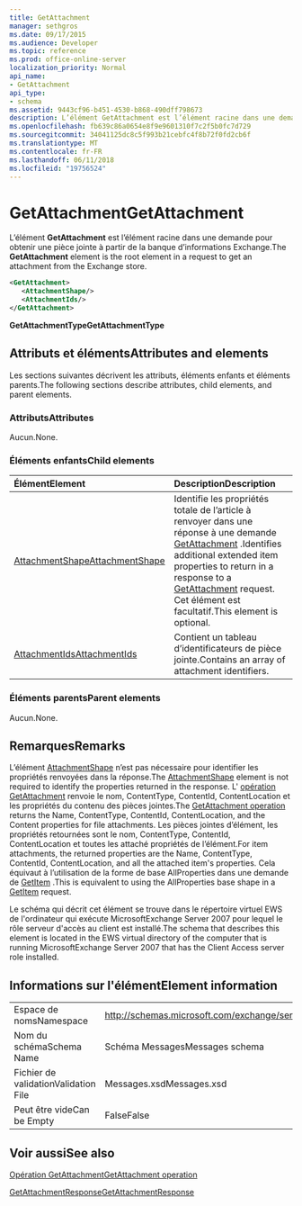 ```yaml
---
title: GetAttachment
manager: sethgros
ms.date: 09/17/2015
ms.audience: Developer
ms.topic: reference
ms.prod: office-online-server
localization_priority: Normal
api_name:
- GetAttachment
api_type:
- schema
ms.assetid: 9443cf96-b451-4530-b868-490dff798673
description: L’élément GetAttachment est l’élément racine dans une demande pour obtenir une pièce jointe à partir de la banque d’informations Exchange.
ms.openlocfilehash: fb639c86a0654e8f9e9601310f7c2f5b0fc7d729
ms.sourcegitcommit: 34041125dc8c5f993b21cebfc4f8b72f0fd2cb6f
ms.translationtype: MT
ms.contentlocale: fr-FR
ms.lasthandoff: 06/11/2018
ms.locfileid: "19756524"
---
```

# <a name="getattachment"></a><span data-ttu-id="86f8a-103">GetAttachment</span><span class="sxs-lookup"><span data-stu-id="86f8a-103">GetAttachment</span></span>

<span data-ttu-id="86f8a-104">L’élément **GetAttachment** est l’élément racine dans une demande pour obtenir une pièce jointe à partir de la banque d’informations Exchange.</span><span class="sxs-lookup"><span data-stu-id="86f8a-104">The **GetAttachment** element is the root element in a request to get an attachment from the Exchange store.</span></span> 
  
```xml
<GetAttachment>
   <AttachmentShape/>
   <AttachmentIds/>
</GetAttachment>
```

 <span data-ttu-id="86f8a-105">**GetAttachmentType**</span><span class="sxs-lookup"><span data-stu-id="86f8a-105">**GetAttachmentType**</span></span>
## <a name="attributes-and-elements"></a><span data-ttu-id="86f8a-106">Attributs et éléments</span><span class="sxs-lookup"><span data-stu-id="86f8a-106">Attributes and elements</span></span>

<span data-ttu-id="86f8a-107">Les sections suivantes décrivent les attributs, éléments enfants et éléments parents.</span><span class="sxs-lookup"><span data-stu-id="86f8a-107">The following sections describe attributes, child elements, and parent elements.</span></span>
  
### <a name="attributes"></a><span data-ttu-id="86f8a-108">Attributs</span><span class="sxs-lookup"><span data-stu-id="86f8a-108">Attributes</span></span>

<span data-ttu-id="86f8a-109">Aucun.</span><span class="sxs-lookup"><span data-stu-id="86f8a-109">None.</span></span>
  
### <a name="child-elements"></a><span data-ttu-id="86f8a-110">Éléments enfants</span><span class="sxs-lookup"><span data-stu-id="86f8a-110">Child elements</span></span>

|<span data-ttu-id="86f8a-111">**Élément**</span><span class="sxs-lookup"><span data-stu-id="86f8a-111">**Element**</span></span>|<span data-ttu-id="86f8a-112">**Description**</span><span class="sxs-lookup"><span data-stu-id="86f8a-112">**Description**</span></span>|
|:-----|:-----|
|[<span data-ttu-id="86f8a-113">AttachmentShape</span><span class="sxs-lookup"><span data-stu-id="86f8a-113">AttachmentShape</span></span>](attachmentshape.md) <br/> |<span data-ttu-id="86f8a-114">Identifie les propriétés totale de l’article à renvoyer dans une réponse à une demande [GetAttachment](getattachment.md) .</span><span class="sxs-lookup"><span data-stu-id="86f8a-114">Identifies additional extended item properties to return in a response to a [GetAttachment](getattachment.md) request.</span></span> <span data-ttu-id="86f8a-115">Cet élément est facultatif.</span><span class="sxs-lookup"><span data-stu-id="86f8a-115">This element is optional.</span></span>  <br/> |
|[<span data-ttu-id="86f8a-116">AttachmentIds</span><span class="sxs-lookup"><span data-stu-id="86f8a-116">AttachmentIds</span></span>](attachmentids.md) <br/> |<span data-ttu-id="86f8a-117">Contient un tableau d’identificateurs de pièce jointe.</span><span class="sxs-lookup"><span data-stu-id="86f8a-117">Contains an array of attachment identifiers.</span></span>  <br/> |
   
### <a name="parent-elements"></a><span data-ttu-id="86f8a-118">Éléments parents</span><span class="sxs-lookup"><span data-stu-id="86f8a-118">Parent elements</span></span>

<span data-ttu-id="86f8a-119">Aucun.</span><span class="sxs-lookup"><span data-stu-id="86f8a-119">None.</span></span>
  
## <a name="remarks"></a><span data-ttu-id="86f8a-120">Remarques</span><span class="sxs-lookup"><span data-stu-id="86f8a-120">Remarks</span></span>

<span data-ttu-id="86f8a-121">L’élément [AttachmentShape](attachmentshape.md) n’est pas nécessaire pour identifier les propriétés renvoyées dans la réponse.</span><span class="sxs-lookup"><span data-stu-id="86f8a-121">The [AttachmentShape](attachmentshape.md) element is not required to identify the properties returned in the response.</span></span> <span data-ttu-id="86f8a-122">L' [opération GetAttachment](getattachment-operation.md) renvoie le nom, ContentType, ContentId, ContentLocation et les propriétés du contenu des pièces jointes.</span><span class="sxs-lookup"><span data-stu-id="86f8a-122">The [GetAttachment operation](getattachment-operation.md) returns the Name, ContentType, ContentId, ContentLocation, and the Content properties for file attachments.</span></span> <span data-ttu-id="86f8a-123">Les pièces jointes d’élément, les propriétés retournées sont le nom, ContentType, ContentId, ContentLocation et toutes les attaché propriétés de l’élément.</span><span class="sxs-lookup"><span data-stu-id="86f8a-123">For item attachments, the returned properties are the Name, ContentType, ContentId, ContentLocation, and all the attached item's properties.</span></span> <span data-ttu-id="86f8a-124">Cela équivaut à l’utilisation de la forme de base AllProperties dans une demande de [GetItem](getitem.md) .</span><span class="sxs-lookup"><span data-stu-id="86f8a-124">This is equivalent to using the AllProperties base shape in a [GetItem](getitem.md) request.</span></span> 
  
<span data-ttu-id="86f8a-125">Le schéma qui décrit cet élément se trouve dans le répertoire virtuel EWS de l'ordinateur qui exécute MicrosoftExchange Server 2007 pour lequel le rôle serveur d'accès au client est installé.</span><span class="sxs-lookup"><span data-stu-id="86f8a-125">The schema that describes this element is located in the EWS virtual directory of the computer that is running MicrosoftExchange Server 2007 that has the Client Access server role installed.</span></span>
  
## <a name="element-information"></a><span data-ttu-id="86f8a-126">Informations sur l'élément</span><span class="sxs-lookup"><span data-stu-id="86f8a-126">Element information</span></span>

|||
|:-----|:-----|
|<span data-ttu-id="86f8a-127">Espace de noms</span><span class="sxs-lookup"><span data-stu-id="86f8a-127">Namespace</span></span>  <br/> |http://schemas.microsoft.com/exchange/services/2006/messages  <br/> |
|<span data-ttu-id="86f8a-128">Nom du schéma</span><span class="sxs-lookup"><span data-stu-id="86f8a-128">Schema Name</span></span>  <br/> |<span data-ttu-id="86f8a-129">Schéma Messages</span><span class="sxs-lookup"><span data-stu-id="86f8a-129">Messages schema</span></span>  <br/> |
|<span data-ttu-id="86f8a-130">Fichier de validation</span><span class="sxs-lookup"><span data-stu-id="86f8a-130">Validation File</span></span>  <br/> |<span data-ttu-id="86f8a-131">Messages.xsd</span><span class="sxs-lookup"><span data-stu-id="86f8a-131">Messages.xsd</span></span>  <br/> |
|<span data-ttu-id="86f8a-132">Peut être vide</span><span class="sxs-lookup"><span data-stu-id="86f8a-132">Can be Empty</span></span>  <br/> |<span data-ttu-id="86f8a-133">False</span><span class="sxs-lookup"><span data-stu-id="86f8a-133">False</span></span>  <br/> |
   
## <a name="see-also"></a><span data-ttu-id="86f8a-134">Voir aussi</span><span class="sxs-lookup"><span data-stu-id="86f8a-134">See also</span></span>



[<span data-ttu-id="86f8a-135">Opération GetAttachment</span><span class="sxs-lookup"><span data-stu-id="86f8a-135">GetAttachment operation</span></span>](getattachment-operation.md)
  
[<span data-ttu-id="86f8a-136">GetAttachmentResponse</span><span class="sxs-lookup"><span data-stu-id="86f8a-136">GetAttachmentResponse</span></span>](getattachmentresponse.md)

